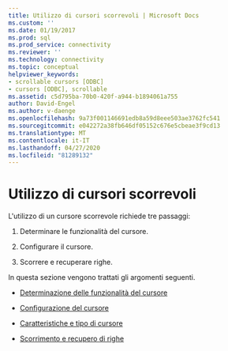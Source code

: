 ```yaml
---
title: Utilizzo di cursori scorrevoli | Microsoft Docs
ms.custom: ''
ms.date: 01/19/2017
ms.prod: sql
ms.prod_service: connectivity
ms.reviewer: ''
ms.technology: connectivity
ms.topic: conceptual
helpviewer_keywords:
- scrollable cursors [ODBC]
- cursors [ODBC], scrollable
ms.assetid: c5d795ba-70b0-420f-a944-b1894061a755
author: David-Engel
ms.author: v-daenge
ms.openlocfilehash: 9a73f001146691edb8a59d8eee503ae3762fc541
ms.sourcegitcommit: e042272a38fb646df05152c676e5cbeae3f9cd13
ms.translationtype: MT
ms.contentlocale: it-IT
ms.lasthandoff: 04/27/2020
ms.locfileid: "81289132"
---
```

# <a name="using-scrollable-cursors"></a>Utilizzo di cursori scorrevoli
L'utilizzo di un cursore scorrevole richiede tre passaggi:  
  
1.  Determinare le funzionalità del cursore.  
  
2.  Configurare il cursore.  
  
3.  Scorrere e recuperare righe.  
  
 In questa sezione vengono trattati gli argomenti seguenti.  
  
-   [Determinazione delle funzionalità del cursore](../../../odbc/reference/develop-app/determining-cursor-capabilities.md)  
  
-   [Configurazione del cursore](../../../odbc/reference/develop-app/setting-up-the-cursor.md)  
  
-   [Caratteristiche e tipo di cursore](../../../odbc/reference/develop-app/cursor-characteristics-and-cursor-type.md)  
  
-   [Scorrimento e recupero di righe](../../../odbc/reference/develop-app/scrolling-and-fetching-rows-odbc.md)

